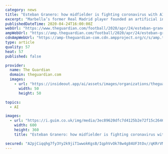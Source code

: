 ```yaml
---
category: news
title: "Esteban Granero: how midfielder is fighting coronavirus with AI"
excerpt: "Marbella’s former Real Madrid player founded an artificial intelligence company for football but has a model for this crisis"
publishedDateTime: 2020-04-24T16:00:00Z
webUrl: "https://www.theguardian.com/football/2020/apr/24/esteban-granero-midfielder-fighting-coronavirus-with-artificial-intelligence-marbella-real-madrid"
ampWebUrl: "https://amp.theguardian.com/football/2020/apr/24/esteban-granero-midfielder-fighting-coronavirus-with-artificial-intelligence-marbella-real-madrid"
cdnAmpWebUrl: "https://amp-theguardian-com.cdn.ampproject.org/c/s/amp.theguardian.com/football/2020/apr/24/esteban-granero-midfielder-fighting-coronavirus-with-artificial-intelligence-marbella-real-madrid"
type: article
quality: 57
heat: 57
published: false

provider:
  name: The Guardian
  domain: theguardian.com
  images:
    - url: "https://insideout.app/ai/assets/images/organizations/theguardian.com-50x50.jpg"
      width: 50
      height: 50

topics:
  - AI

images:
  - url: "https://i.guim.co.uk/img/media/3ec89620dfc7d4125b2e72f15c2646262b3a7a33/0_79_2200_1320/master/2200.jpg?width=300&quality=45&auto=format&fit=max&dpr=2&s=aab6de27cffcf7ffc2b1d9a634d44e35"
    width: 600
    height: 360
    title: "Esteban Granero: how midfielder is fighting coronavirus with AI"

secured: "A2pjCiqqhg7fy3Yy2k9jiT1wwokKgsB/IqphVvOk78w4g84UF3tOv//qKRrVMzEM7tLIXFP1mxMAPsJfXMYEqCYRGmvYJ+HkoQ85FMs09PqRVeWi7BATgUoJG75f65gRbA09+RyUu/UxbzznNWG6IM0ocbehA3j+M+7i7CyxOL3/b3ssEW0JjTX2FcHOZbHBZe1n90ExXVwipl+07KCXW+sUkRNNRc18rVt+31V6VOFCFHLDTD9sTUE8kc3SrucvL3qCwoS9DPAviBFYi1cxyjyVpf8UgFReP7W3UfCiCdSE9SJOlgiT08Y4ZM/LdLi8NnL33NcUV6JhsTtA+pkaWA3BE85i/QQdSX9APl+cFWIWIG0V0QpnkjtKclr1tqUCYELbgYRlN2l06Xy9Lp+4tef4FX8BLpFit+qop6Ph/cgKmI1q9iBHxYHusXz5bOg6dpLpZGXPTZt4LZXVpZ1MniGnJ9n9Kfk34giIgIJfFas=;64P4nOBzjS6/GrDjhofBig=="
---
```


